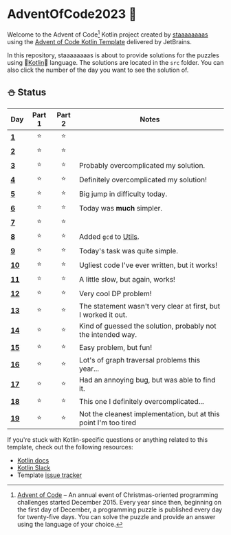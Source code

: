 # AdventOfCode2023 🎄

Welcome to the Advent of Code[^aoc] Kotlin project created by [staaaaaaaas][github] using the [Advent of Code Kotlin Template][template] delivered by JetBrains.

In this repository, staaaaaaaas is about to provide solutions for the puzzles using 🥶[Kotlin][kotlin]🥶 language.
The solutions are located in the `src` folder. You can also click the number of the day you want to see the solution of. 

## ⛄ Status 

| Day                    | Part 1 | Part 2 | Notes                                                            |
|------------------------|:------:|:------:|------------------------------------------------------------------|
| [**1**](src/Day01.kt)  |   ⭐    |   ⭐    |                                                                  |
| [**2**](src/Day02.kt)  |   ⭐    |   ⭐    |                                                                  |
| [**3**](src/Day03.kt)  |   ⭐    |   ⭐    | Probably overcomplicated my solution.                            |
| [**4**](src/Day04.kt)  |   ⭐    |   ⭐    | Definitely overcomplicated my solution!                          |
| [**5**](src/Day05.kt)  |   ⭐    |   ⭐    | Big jump in difficulty today.                                    |
| [**6**](src/Day06.kt)  |   ⭐    |   ⭐    | Today was **much** simpler.                                      |
| [**7**](src/Day07.kt)  |   ⭐    |   ⭐    |                                                                  |
| [**8**](src/Day08.kt)  |   ⭐    |   ⭐    | Added `gcd` to [Utils](src/Utils.kt).                            |
| [**9**](src/Day09.kt)  |   ⭐    |   ⭐    | Today's task was quite simple.                                   |
| [**10**](src/Day10.kt) |   ⭐    |   ⭐    | Ugliest code I've ever written, but it works!                    |
| [**11**](src/Day11.kt) |   ⭐    |   ⭐    | A little slow, but again, works!                                 |
| [**12**](src/Day12.kt) |   ⭐    |   ⭐    | Very cool DP problem!                                            |
| [**13**](src/Day13.kt) |   ⭐    |   ⭐    | The statement wasn't very clear at first, but I worked it out.   |
| [**14**](src/Day14.kt) |   ⭐    |   ⭐    | Kind of guessed the solution, probably not the intended way.     |
| [**15**](src/Day15.kt) |   ⭐    |   ⭐    | Easy problem, but fun!                                           |
| [**16**](src/Day16.kt) |   ⭐    |   ⭐    | Lot's of graph traversal problems this year...                   |
| [**17**](src/Day17.kt) |   ⭐    |   ⭐    | Had an annoying bug, but was able to find it.                    |
| [**18**](src/Day18.kt) |   ⭐    |   ⭐    | This one I definitely overcomplicated...                         |
| [**19**](src/Day19.kt) |   ⭐    |   ⭐    | Not the cleanest implementation, but at this point I'm too tired |



If you're stuck with Kotlin-specific questions or anything related to this template, check out the following resources:

- [Kotlin docs][docs]
- [Kotlin Slack][slack]
- Template [issue tracker][issues]


[^aoc]:
    [Advent of Code][aoc] – An annual event of Christmas-oriented programming challenges started December 2015.
    Every year since then, beginning on the first day of December, a programming puzzle is published every day for twenty-five days.
    You can solve the puzzle and provide an answer using the language of your choice.

[aoc]: https://adventofcode.com
[docs]: https://kotlinlang.org/docs/home.html
[github]: https://github.com/staaaaaaaas
[issues]: https://github.com/kotlin-hands-on/advent-of-code-kotlin-template/issues
[kotlin]: https://kotlinlang.org
[slack]: https://surveys.jetbrains.com/s3/kotlin-slack-sign-up
[template]: https://github.com/kotlin-hands-on/advent-of-code-kotlin-template
